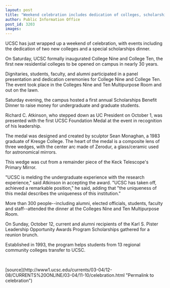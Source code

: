 ```yaml
---
layout: post
title: "Weekend celebration includes dedication of colleges, scholarships dinner"
author: Public Information Office
post_id: 3203
images:
---
```


<p>
  UCSC has just wrapped up a weekend of celebration, with events including the dedication of two new colleges and a special scholarships dinner.<br>
</p>
<p>
  On Saturday, UCSC formally inaugurated College Nine and College Ten, the first new residential colleges to be opened on campus in nearly 30 years.<br>
</p>
<p>
  Dignitaries, students, faculty, and alumni participated in a panel presentation and dedication ceremonies for College Nine and College Ten. The event took place in the Colleges Nine and Ten Multipurpose Room and out on the lawn.
</p>
<p>
  Saturday evening, the campus hosted a first annual Scholarships Benefit Dinner to raise money for undergraduate and graduate students.
</p>
<p>
  Richard C. Atkinson, who stepped down as UC President on October 1, was presented with the first UCSC Foundation Medal at the event in recognition of his leadership.
</p>
<p>
  The medal was designed and created by sculptor Sean Monaghan, a 1983 graduate of Kresge College. The heart of the medal is a composite lens of three wedges, with the center arc made of Zerodur, a glass/ceramic used for astronomical mirrors.
</p>
<p>
  This wedge was cut from a remainder piece of the Keck Telescope's Primary Mirror.<br>
</p>
<p>
  "UCSC is melding the undergraduate experience with the research experience," said Atkinson in accepting the award. "UCSC has taken off, achieved a remarkable position," he said, adding that "the uniqueness of this medal describes the uniqueness of this institution."
</p>
<p>
  More than 300 people--including alumni, elected officials, students, faculty and staff--attended the dinner at the Colleges Nine and Ten Multipurpose Room.<br>
</p>
<p>
  On Sunday, October 12, current and alumni recipients of the Karl S. Pister Leadership Opportunity Awards Program Scholarships gathered for a reunion brunch.
</p>
<p>
  Established in 1993, the program helps students from 13 regional community colleges transfer to UCSC.<br>
</p>
<p>
  <br>

</p>
<p>

</p>
[source](http://www1.ucsc.edu/currents/03-04/12-08/CURRENTS%20ONLINE/03-04/11-10/celebration.html "Permalink to celebration")
